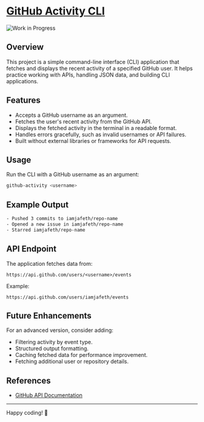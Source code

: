 # [GitHub Activity CLI](https://roadmap.sh/projects/github-user-activity)

![Work in Progress](https://img.shields.io/badge/status-work%20in%20progress-yellow)

## Overview
This project is a simple command-line interface (CLI) application that fetches and displays the recent activity of a specified GitHub user. It helps practice working with APIs, handling JSON data, and building CLI applications.

## Features
- Accepts a GitHub username as an argument.
- Fetches the user's recent activity from the GitHub API.
- Displays the fetched activity in the terminal in a readable format.
- Handles errors gracefully, such as invalid usernames or API failures.
- Built without external libraries or frameworks for API requests.

## Usage
Run the CLI with a GitHub username as an argument:
```sh
github-activity <username>
```

## Example Output
```sh
- Pushed 3 commits to iamjafeth/repo-name
- Opened a new issue in iamjafeth/repo-name
- Starred iamjafeth/repo-name
```

## API Endpoint
The application fetches data from:
```
https://api.github.com/users/<username>/events
```
Example:
```
https://api.github.com/users/iamjafeth/events
```

## Future Enhancements
For an advanced version, consider adding:
- Filtering activity by event type.
- Structured output formatting.
- Caching fetched data for performance improvement.
- Fetching additional user or repository details.

## References
- [GitHub API Documentation](https://docs.github.com/en/rest)

---

Happy coding! 🚀